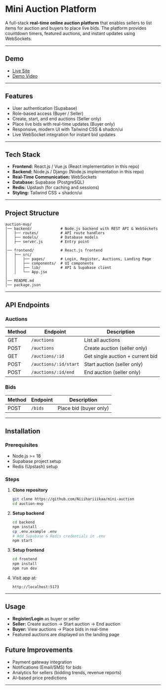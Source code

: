 
# Mini Auction Platform

A full-stack **real-time online auction platform** that enables sellers to list items for auction and buyers to place live bids. The platform provides countdown timers, featured auctions, and instant updates using WebSockets.

---


## Demo

- [Live Site](https://mini-auction-1.onrender.com/)
- [Demo Video](https://drive.google.com/file/d/1HiXsN0J4VPiqcHKJ1eoAbSaDmOmKtie-/view?usp=sharing)


---

## Features

* User authentication (Supabase)
* Role-based access (Buyer / Seller)
* Create, start, and end auctions (Seller only)
* Place live bids with real-time updates (Buyer only)
* Responsive, modern UI with Tailwind CSS & shadcn/ui
* Live WebSocket integration for instant bid updates

---

## Tech Stack

* **Frontend:** React.js / Vue.js (React implementation in this repo)
* **Backend:** Node.js / Django (Node.js implementation in this repo)
* **Real-Time Communication:** WebSockets
* **Database:** Supabase (PostgreSQL)
* **Redis:** Upstash (for caching and sessions)
* **Styling:** Tailwind CSS + shadcn/ui

---

## Project Structure

```
auction-mvp/
│── backend/             # Node.js backend with REST API & WebSockets
│   ├── routes/          # API route handlers
│   ├── models/          # Database models
│   ├── server.js        # Entry point
│
│── frontend/            # React.js frontend
│   ├── src/
│   │   ├── pages/       # Login, Register, Auctions, Landing Page
│   │   ├── components/  # UI components
│   │   ├── lib/         # API & Supabase client
│   │   └── App.jsx
│
│── README.md
│── package.json
```

---

## API Endpoints

### Auctions

| Method | Endpoint              | Description                      |
| ------ | --------------------- | -------------------------------- |
| GET    | `/auctions`           | List all auctions                |
| POST   | `/auctions`           | Create auction (seller only)     |
| GET    | `/auctions/:id`       | Get single auction + current bid |
| POST   | `/auctions/:id/start` | Start auction (seller only)      |
| POST   | `/auctions/:id/end`   | End auction (seller only)        |

### Bids

| Method | Endpoint | Description            |
| ------ | -------- | ---------------------- |
| POST   | `/bids`  | Place bid (buyer only) |

---

## Installation

### Prerequisites

* Node.js >= 18
* Supabase project setup
* Redis (Upstash) setup

### Steps

1. **Clone repository**

   ```bash
   git clone https://github.com/Niiihariiikaa/mini-auction
   cd auction-mvp
   ```

2. **Setup backend**

   ```bash
   cd backend
   npm install
   cp .env.example .env
   # Add Supabase & Redis credentials in .env
   npm start
   ```

3. **Setup frontend**

   ```bash
   cd frontend
   npm install
   npm run dev
   ```

4. Visit app at:

   ```
   http://localhost:5173
   ```

---

## Usage

* **Register/Login** as buyer or seller
* **Seller:** Create auction → Start auction → End auction
* **Buyer:** View auctions → Place bids in real-time
* Featured auctions are displayed on the landing page



## Future Improvements

* Payment gateway integration
* Notifications (Email/SMS) for bids
* Analytics for sellers (bidding trends, revenue reports)
* AI-based price predictions

---



